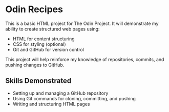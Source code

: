 # Odin Recipes

This is a basic HTML project for The Odin Project. It will demonstrate my ability to create structured web pages using:
- HTML for content structuring
- CSS for styling (optional)
- Git and GitHub for version control

This project will help reinforce my knowledge of repositories, commits, and pushing changes to GitHub.

## Skills Demonstrated
- Setting up and managing a GitHub repository
- Using Git commands for cloning, committing, and pushing
- Writing and structuring HTML pages
